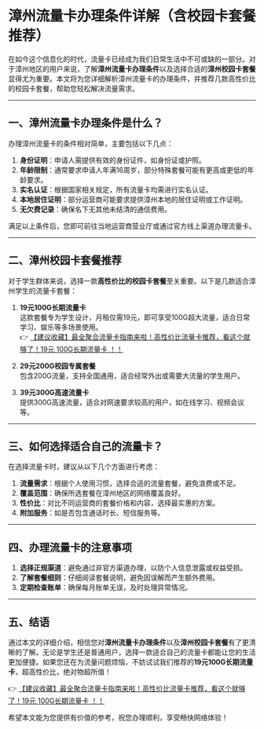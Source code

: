 # 漳州流量卡办理条件详解（含校园卡套餐推荐）

在如今这个信息化的时代，流量卡已经成为我们日常生活中不可或缺的一部分。对于漳州地区的用户来说，了解**漳州流量卡办理条件**以及选择合适的**漳州校园卡套餐**显得尤为重要。本文将为您详细解析漳州流量卡的办理条件，并推荐几款高性价比的校园卡套餐，帮助您轻松解决流量需求。

---

## 一、漳州流量卡办理条件是什么？

办理漳州流量卡的条件相对简单，主要包括以下几点：

1. **身份证明**：申请人需提供有效的身份证件，如身份证或护照。
2. **年龄限制**：通常要求申请人年满16周岁，部分特殊套餐可能有更高或更低的年龄要求。
3. **实名认证**：根据国家相关规定，所有流量卡均需进行实名认证。
4. **本地居住证明**：部分运营商可能要求提供漳州本地的居住证明或工作证明。
5. **无欠费记录**：确保名下无其他未结清的通信费用。

满足以上条件后，您即可前往当地运营商营业厅或通过官方线上渠道办理流量卡。

---

## 二、漳州校园卡套餐推荐

对于学生群体来说，选择一款**高性价比的校园卡套餐**至关重要。以下是几款适合漳州学生的流量卡套餐：

1. **19元100G长期流量卡**  
   这款套餐专为学生设计，月租仅需19元，即可享受100G超大流量，适合日常学习、娱乐等多场景使用。  
   👉 [【建议收藏】最全聚合流量卡指南来啦！高性价比流量卡推荐，看这个就够了！19元 100G长期流量卡 ！！](https://bit.ly/Liuliangka)

2. **29元200G校园专属套餐**  
   包含200G流量，支持全国通用，适合经常外出或需要大流量的学生用户。

3. **39元300G高速流量卡**  
   提供300G高速流量，适合对网速要求较高的用户，如在线学习、视频会议等。

---

## 三、如何选择适合自己的流量卡？

在选择流量卡时，建议从以下几个方面进行考虑：

1. **流量需求**：根据个人使用习惯，选择合适的流量套餐，避免浪费或不足。
2. **覆盖范围**：确保所选套餐在漳州地区的网络覆盖良好。
3. **性价比**：对比不同运营商的套餐价格和内容，选择最实惠的方案。
4. **附加服务**：如是否包含通话时长、短信服务等。

---

## 四、办理流量卡的注意事项

1. **选择正规渠道**：避免通过非官方渠道办理，以防个人信息泄露或权益受损。
2. **了解套餐细则**：仔细阅读套餐说明，避免因误解而产生额外费用。
3. **定期检查账单**：确保每月账单无误，及时处理异常情况。

---

## 五、结语

通过本文的详细介绍，相信您对**漳州流量卡办理条件**以及**漳州校园卡套餐**有了更清晰的了解。无论是学生还是普通用户，选择一款适合自己的流量卡都能让您的生活更加便捷。如果您还在为流量问题烦恼，不妨试试我们推荐的**19元100G长期流量卡**，超高性价比，绝对物超所值！

👉 [【建议收藏】最全聚合流量卡指南来啦！高性价比流量卡推荐，看这个就够了！19元 100G长期流量卡 ！！](https://bit.ly/Liuliangka)

希望本文能为您提供有价值的参考，祝您办理顺利，享受畅快网络体验！